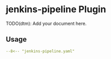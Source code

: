 # jenkins-pipeline Plugin

TODO(dtm): Add your document here.

## Usage

``` yaml
--8<-- "jenkins-pipeline.yaml"
```
